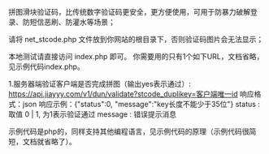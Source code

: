 拼图滑块验证码，比传统数字验证码更安全，更方便使用，可用于防暴力破解登录、防短信恶刷、防灌水等场景；

请将 net_stcode.php 文件放到你网站的根目录下，否则验证码图片会无法显示；

本地测试请直接访问 index.php 即可。
你需要用的只有1个如下URL，文档省略，见示例代码index.php。

1.服务器端验证客户端是否完成拼图（输出yes表示通过）: 
https://api.jiayyy.com/v1/dun/validate?stcode_duplikey=客户端唯一id
响应格式：json
响应示例：{"status":0, "message":"key长度不能少于35位"}
status	: 取值 0 | 1, 为1表示验证通过
message	: 错误提示消息


示例代码是php的，同样支持其他编程语言，见示例代码的原理（示例代码很简短，文档就省略了）。
